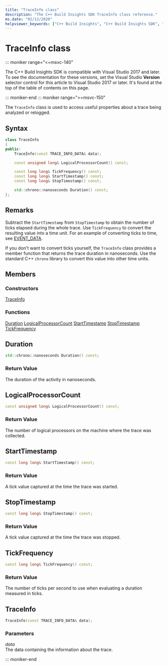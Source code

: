```yaml
---
title: "TraceInfo class"
description: "The C++ Build Insights SDK TraceInfo class reference."
ms.date: "02/12/2020"
helpviewer_keywords: ["C++ Build Insights", "C++ Build Insights SDK", "TraceInfo", "throughput analysis", "build time analysis", "vcperf.exe"]
---
```

# TraceInfo class

::: moniker range="<=msvc-140"

The C++ Build Insights SDK is compatible with Visual Studio 2017 and later. To see the documentation for these versions, set the Visual Studio **Version** selector control for this article to Visual Studio 2017 or later. It's found at the top of the table of contents on this page.

::: moniker-end
::: moniker range=">=msvc-150"

The `TraceInfo` class is used to access useful properties about a trace being analyzed or relogged.

## Syntax

```cpp
class TraceInfo
{
public:
    TraceInfo(const TRACE_INFO_DATA& data);

    const unsigned long& LogicalProcessorCount() const;

    const long long& TickFrequency() const;
    const long long& StartTimestamp() const;
    const long long& StopTimestamp() const;

    std::chrono::nanoseconds Duration() const;
};
```

## Remarks

Subtract the `StartTimestamp` from `StopTimestamp` to obtain the number of ticks elapsed during the whole trace. Use `TickFrequency` to convert the resulting value into a time unit. For an example of converting ticks to time, see [EVENT_DATA](../c-event-data-types/event-data-struct.md).

If you don't want to convert ticks yourself, the `TraceInfo` class provides a member function that returns the trace duration in nanoseconds. Use the standard C++ `chrono` library to convert this value into other time units.

## Members

### Constructors

[TraceInfo](#trace-info)

### Functions

[Duration](#duration)
[LogicalProcessorCount](#logical-processor-count)
[StartTimestamp](#start-timestamp)
[StopTimestamp](#stop-timestamp)
[TickFrequency](#tick-frequency)

## <a name="duration"></a> Duration

```cpp
std::chrono::nanoseconds Duration() const;
```

### Return Value

The duration of the activity in nanoseconds.

## <a name="logical-processor-count"></a> LogicalProcessorCount

```cpp
const unsigned long& LogicalProcessorCount() const;
```

### Return Value

The number of logical processors on the machine where the trace was collected.

## <a name="start-timestamp"></a> StartTimestamp

```cpp
const long long& StartTimestamp() const;
```

### Return Value

A tick value captured at the time the trace was started.

## <a name="stop-timestamp"></a> StopTimestamp

```cpp
const long long& StopTimestamp() const;
```

### Return Value

A tick value captured at the time the trace was stopped.

## <a name="tick-frequency"></a> TickFrequency

```cpp
const long long& TickFrequency() const;
```

### Return Value

The number of ticks per second to use when evaluating a duration measured in ticks.

## <a name="trace-info"></a> TraceInfo

```cpp
TraceInfo(const TRACE_INFO_DATA& data);
```

### Parameters

*data*\
The data containing the information about the trace.

::: moniker-end
